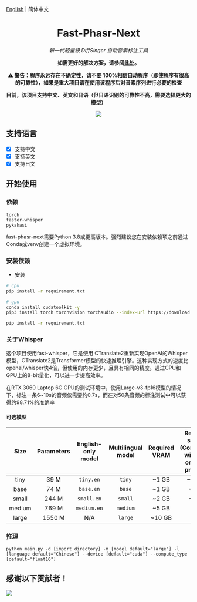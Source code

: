 [English](/README.md) | 简体中文

<div align="center">

<h1>Fast-Phasr-Next</h1>

<i>新一代轻量级 DiffSinger 自动音素标注工具</i>

<b>如需更好的解决方案，请参阅[此处](https://github.com/wolfgitpr/LyricFA)。</b>

<b>⚠️ 警告：程序永远存在不确定性，请不要 100%相信自动程序（即使程序有很高的可靠性），如果是重大项目请在使用该程序后对音素序列进行必要的检查</b>

<b> 目前，该项目支持中文、英文和日语（但日语识别的可靠性不高，需要选择更大的模型）</b>

<img src="./img/workflow.png" style="max-width:200px;">

</div>

## 支持语言

- [x] 支持中文
- [x] 支持英文
- [x] 支持日文

## 开始使用

### 依赖

```
torch
faster-whisper
pykakasi
```

fast-phasr-next需要Python 3.8或更高版本。强烈建议您在安装依赖项之前通过Conda或venv创建一个虚拟环境。

### 安装依赖

- 安装

```bash
# cpu
pip install -r requirement.txt

# gpu
conda install cudatoolkit -y
pip3 install torch torchvision torchaudio --index-url https://download.pytorch.org/whl/cu118

pip install -r requirement.txt
```

### 关于Whisper

这个项目使用fast-whisper，它是使用 CTranslate2重新实现OpenAI的Whisper模型，CTranslate2是Transformer模型的快速推理引擎。这种实现方式的速度比openai/whisper快4倍，但使用的内存更少，且具有相同的精度。通过CPU和GPU上的8-bit量化，可以进一步提高效率。

在RTX 3060 Laptop 6G GPU的测试环境中，使用Large-v3-fp16模型的情况下，标注一条6~10s的音频仅需要约0.7s，而在对50条音频的标注测试中可以获得约98.71%的准确率

#### 可选模型

|  Size  | Parameters | English-only model | Multilingual model | Required VRAM | Relative speed (Compared with the original project) |
| :----: | :--------: | :----------------: | :----------------: | :-----------: | :------------: |
|  tiny  |    39 M    |     `tiny.en`      |       `tiny`       |     ~1 GB     |      ~128x     |
|  base  |    74 M    |     `base.en`      |       `base`       |     ~1 GB     |      ~64x      |
|  small |   244 M    |     `small.en`     |      `small`       |     ~2 GB     |      ~36x      |
| medium |   769 M    |    `medium.en`     |      `medium`      |     ~5 GB     |      ~8x       |
| large  |   1550 M   |        N/A         |      `large`       |    ~10 GB     |      ~4x       |

### 推理

```
python main.py -d [import directory] -m [model default="large"] -l [language default="Chinese"] --device [default="cuda"] --compute_type [default="float16"]
```

## 感谢以下贡献者！

<a href="https://github.com/StarDawn-VirtualSinger/fast-phasr-next/contributors">
  <img src="https://contrib.rocks/image?repo=StarDawn-VirtualSinger/fast-phasr-next" />
</a>
